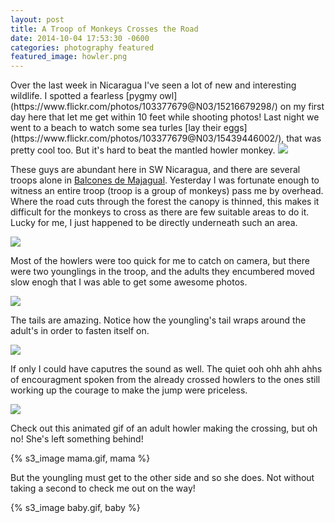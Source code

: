```yaml
---
layout: post
title: A Troop of Monkeys Crosses the Road
date: 2014-10-04 17:53:30 -0600
categories: photography featured
featured_image: howler.png
---
```

<meta property="og:image" content="http://s3-us-west-2.amazonaws.com/pedaldp/images/2014-10-a-troop-of-monkeys-crosses-the-road/003.jpg" />
Over the last week in Nicaragua I've seen a lot of new and interesting wildlife. I spotted a fearless [pygmy owl](https://www.flickr.com/photos/103377679@N03/15216679298/) on my first day here that let me get within 10 feet while shooting photos! Last night we went to a beach to watch some sea turles [lay their eggs](https://www.flickr.com/photos/103377679@N03/15439446002/), that was pretty cool too. But it's hard to beat the mantled howler monkey.

<a href="http://s3-us-west-2.amazonaws.com/pedaldp/images/2014-10-a-troop-of-monkeys-crosses-the-road/003.jpg" alt="jump">
<img src="http://s3-us-west-2.amazonaws.com/pedaldp/images/2014-10-a-troop-of-monkeys-crosses-the-road/003-resized.jpg">
</a>

<!--more-->

These guys are abundant here in SW Nicaragua, and there are several troops alone in [Balcones de Majagual](http://www.balconesdemajagual.com/).
Yesterday I was fortunate enough to witness an entire troop (troop is a group of monkeys) pass me by overhead. Where the road cuts through the forest the canopy is thinned, this makes it difficult for the monkeys to cross as there are few suitable areas to do it. Lucky for me, I just happened to be directly underneath such an area.

<a href="http://s3-us-west-2.amazonaws.com/pedaldp/images/2014-10-a-troop-of-monkeys-crosses-the-road/001.jpg" alt="hang on">
<img src="http://s3-us-west-2.amazonaws.com/pedaldp/images/2014-10-a-troop-of-monkeys-crosses-the-road/001-resized.jpg">
</a>

Most of the howlers were too quick for me to catch on camera, but there were two younglings in the troop, and the adults they encumbered moved slow enogh that I was able to get some awesome photos.

<a href="http://s3-us-west-2.amazonaws.com/pedaldp/images/2014-10-a-troop-of-monkeys-crosses-the-road/002.jpg" alt="double crossing">
<img src="http://s3-us-west-2.amazonaws.com/pedaldp/images/2014-10-a-troop-of-monkeys-crosses-the-road/002-resized.jpg">
</a>

The tails are amazing. Notice how the youngling's tail wraps around the adult's in order to fasten itself on.

<a hrefc="http://s3-us-west-2.amazonaws.com/pedaldp/images/2014-10-a-troop-of-monkeys-crosses-the-road/000.jpg" alt="baby">
<img src="http://s3-us-west-2.amazonaws.com/pedaldp/images/2014-10-a-troop-of-monkeys-crosses-the-road/000-resized.jpg">
</a>

If only I could have caputres the sound as well. The quiet ooh ohh ahh ahhs of encouragment spoken from the already crossed howlers to the ones still working up the courage to make the jump were priceless.

<a href="http://s3-us-west-2.amazonaws.com/pedaldp/images/2014-10-a-troop-of-monkeys-crosses-the-road/004.jpg" alt="troop leader">
<img src="http://s3-us-west-2.amazonaws.com/pedaldp/images/2014-10-a-troop-of-monkeys-crosses-the-road/004-resized.jpg">
</a>

Check out this animated gif of an adult howler making the crossing, but oh no! She's left something behind!

{% s3_image mama.gif, mama %}

But the youngling must get to the other side and so she does. Not without taking a second to check me out on the way!

{% s3_image baby.gif, baby %}
